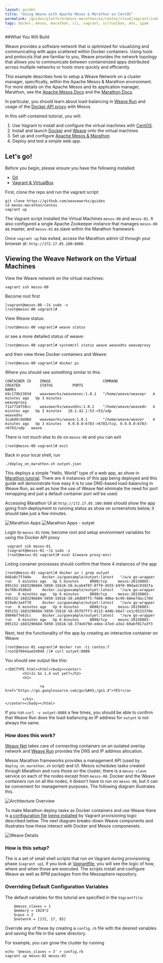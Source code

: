 ```yaml
---
layout: guides
title: "Using Weave with Apache Mesos & Marathon on CentOS"
permalink: /guides/platform/mesos-marathon/os/centos/cloud/vagrant/index.html
tags: docker, mesos, marathon, cli, vagrant, virtualbox, dns, ipam
---
```


##What You Will Build

Weave provides a software network that is optimized for visualizing and communicating with apps scattered within Docker containers. Using tools and protocols that are familiar to you, Weave provides the network topology that allows you to communicate between containerized apps distributed across multiple networks or hosts more quickly and efficiently.

This example describes how to setup a Weave Network on a cluster manager, specifically, within the Apache Mesos & Marathon environment. For more details on the Apache Mesos and its application manager, Marathon, see the [Apache Mesos Docs](http://mesos.apache.org/documentation/latest/) and the [Marathon Docs](https://mesosphere.github.io/marathon/).

In particular, you should learn about load-balancing in [Weave Run](/run) and usage of the [Docker API proxy](http://docs.weave.works/weave/latest_release/proxy.html) with Mesos.

In this self-contained tutorial, you will:

1. Use Vagrant to install and configure the virtual machines with [CentOS](http://centos.org/).
2. Install and launch [Docker](http://docker.com) and [Weave](http://weave.works) onto the virtual machines
3. Set up and configure [Apache Mesos & Marathon](https://mesosphere.github.io/marathon/)
4. Deploy and test a simple web app.

## Let's go!

Before you begin, please ensure you have the following installed:

* [Git](http://git-scm.com/downloads)
* [Vagrant & VirtualBox](/guides/about/vagrant.html)

First, clone the repo and run the vagrant script:

    git clone https://github.com/weaveworks/guides
    cd mesos-marathon/centos
    vagrant up

The Vagrant script installed the Virtual Machines `mesos-00` and `mesos-01`. It also configured a single Apache Zookeeper instance that manages `mesos-00` as master, and `mesos-01` as slave within the Marathon framework.

Once `vagrant up` has exited, access the Marathon admin UI through your browser at: `http://172.17.85.100:8080`.

## Viewing the Weave Network on the Virtual Machines

View the Weave network on the virtual machines:


    vagrant ssh mesos-00

Become root first

    [vagrant@mesos-00 ~]$ sudo -s
    [root@mesos-00 vagrant]#

View Weave status:

    [root@mesos-00 vagrant]# weave status

or see a more detailed status of weave:

    [root@mesos-00 vagrant]# systemctl status weave weavedns weaveproxy

and then view three Docker containers and Weave:

    [root@mesos-00 vagrant]# docker ps

Where you should see something similar to this:

    CONTAINER ID    IMAGE                        COMMAND                CREATED         STATUS         PORTS                                            NAMES
    b9c179b2303d    weaveworks/weaveexec:1.0.1   "/home/weave/weavepr   4 minutes ago   Up 3 minutes                                                    weaveproxy
    71a7716f50cc    weaveworks/weavedns:1.0.1    "/home/weave/weavedn   4 minutes ago   Up 3 minutes   10.1.42.1:53->53/udp                             weavedns
    3ca6d9c9dd0d    weaveworks/weave:1.0.1       "/home/weave/weaver    4 minutes ago   Up 3 minutes   0.0.0.0:6783->6783/tcp, 0.0.0.0:6783->6783/udp   weave

There is not much else to do on `mesos-00` and you can exit

    [root@mesos-00 vagrant]# exit

Back in your local shell, run

    ./deploy_on_marathon.sh outyet.json

This deploys a simple "Hello, World" type of a web app, as show in [Marathon tutorial](http://open.mesosphere.com/intro-course/ex17.html). There are 4 instances of this app being deployed and this guide will demonstrate how easy it is to use DNS-based load-balancing in Weave Run, as well as how the use of Weave Net eliminate the need for port remapping and just a default container port will be used.

Accessing Marathon UI at `http://172.17.85.100:8080` should show the app going from deployment to running status as show on screenshots below, it should take just a few minutes.

![Marathon Apps](/guides/images/mesos-marathon/centos/marathon-1.png)
![Marathon Apps - outyet](/guides/images/mesos-marathon/centos/marathon-1.png)

Login to `mesos-01` now, become root and setup environment variables for using the Docker API proxy

     vagrant ssh mesos-01
     [vagrant@mesos-01 ~]$ sudo -s
     [root@mesos-01 vagrant]# eval $(weave proxy-env)

Listing conainer processes should confirm that there 4 instances of the app

    [root@mesos-01 vagrant]# docker ps | grep outyet
    666a8c7f344e     docker.io/goexample/outyet:latest   "/w/w go-wrapper run   5 minutes ago   Up 5 minutes     8080/tcp     mesos-20150803-095152-1683296684-5050-15616-S0.bceb4f07-0ff9-4555-b9f0-99dadc9392fa
    8e708c45d0a9     docker.io/goexample/outyet:latest   "/w/w go-wrapper run   6 minutes ago   Up 6 minutes     8080/tcp     mesos-20150803-095152-1683296684-5050-15616-S0.a9db0ff5-f666-40be-bc99-b8ee7dac170d
    819a8c3a4f78     docker.io/goexample/outyet:latest   "/w/w go-wrapper run   6 minutes ago   Up 6 minutes     8080/tcp     mesos-20150803-095152-1683296684-5050-15616-S0.05f07ff3-0115-4d4b-b6e7-ce1c9532370e
    d9046f7e63cc     docker.io/goexample/outyet:latest   "/w/w go-wrapper run   6 minutes ago   Up 6 minutes     8080/tcp     mesos-20150803-095152-1683296684-5050-15616-S0.374e679d-edee-47ed-a3e2-69abf017a3f3

Next, test the functionality of the app by creating an interactive container on Weave

    [root@mesos-01 vagrant]# docker run -ti centos:7
    [root@7844aae5d94d /]# curl outyet:8080

You should see output like this:

    <!DOCTYPE html><html><body><center>
            <h2>Is Go 1.4 out yet?</h2>
            <h1>

                    <a href="https://go.googlesource.com/go/&#43;/go1.4">YES!</a>

            </h1>
    </center></body></html>

If you run `curl -v outyet:8080` a few times, you should be able to confirm that Weave Run does the load-ballancing as IP address for `outyet` is not always the same.

### How does this work?

[Weave Net](/net) takes care of connecting containers on an isolated overlay network and [Weave Run](/run) provides the DNS and IP address allocation.

Mesos Marathon frameworks provides a management API (used by `deploy_on_marathon.sh` script) and UI. Mesos schedules tasks created through Marathon and runs those on the cluster, there is a `mesos-slave` service on each of the nodes except from `mesos-00`. Docker and the Weave containers run on all the nodes, it doesn't have to run on `mesos-00`, but it can be convenient for management purposes. The following diagram illustrates this.

![Architecture Overview](/guides/images/mesos-marathon/centos/diagram-1.png)

To make Marathon deploy tasks as Docker containers and use Weave there is [a configuration file](https://github.com/weaveworks/guides/blob/ab8fb8efd9e5da943cfbd98361d78008e1c46f71/mesos-marathon/centos/mesos-slave-containerizers.conf) [being installed](https://github.com/weaveworks/guides/blob/ab8fb8efd9e5da943cfbd98361d78008e1c46f71/mesos-marathon/centos/setup_and_launch_mesos_slave.sh#L7) by Vagrant provisioning logic described below. The next diagram breaks-down Weave components and illustrates how these interact with Docker and Mesos componenets.

![Weave Details](/guides/images/mesos-marathon/centos/diagram-2.png)

### How is this setup?

The is a set of small shell scripts that run on Vagrant during provisioning phase (`vagrant up`), if you look at [Vagrantfile](https://github.com/weaveworks/guides/blob/ab8fb8efd9e5da943cfbd98361d78008e1c46f71/mesos-marathon/centos/Vagrantfile#L59-L82), you will see the logic of how, where and when those are executed. The scripts install and configure Weave as well as RPM packages from the Mesosphere repository.

### Overriding Default Configuration Variables

The default variables for this tutorial are specified in the `Vagrantfile`:

        $mesos_slaves = 1
        $memory = 1024*2
        $cpus = 2
        $network = [172, 17, 85]

Override any of these by creating a `config.rb` file with the desired variables and saving the file in the same directory.

For example, you can grow the cluster by running

    echo '$mesos_slaves = 3' > config.rb
    vagrant up mesos-02 mesos-03
